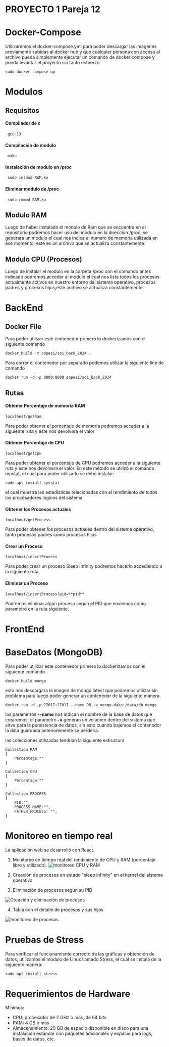 # PROYECTO 1 Pareja 12

# Docker-Compose
Utilizaremos el docker-compose.yml para poder descargar las imagenes previamente subidas al docker hub y que cualquier persona con acceso al archivo pueda simplemente ejecutar un comando de docker compose y pueda levantar el proyecto sin tanto esfuerzo.
```
sudo docker compose up
```
# Modulos
## Requisitos
#### Compilador de c
     gcc-13
#### Compilación de modulo
     make
#### Instalación de modulo en /proc
     sudo insmod RAM.ko
#### Eliminar modulo de /proc
     sudo rmmod RAM.ko
## Modulo RAM
Luego de haber instalado el modulo de Ram que se encuentra en el repositorio podremos hacer uso del modulo en la direccion /proc, se generara un modulo el cual nos indica el numero de memoria utilizada en ese momento, este es un archivo que se actualiza constantemente.
## Modulo CPU (Procesos)
Luego de instalar el modulo en la carpeta /proc con el comando antes indicado podremos acceder al modulo el cual nos lista todos los procesos actualmente activos en nuestro entorno del sistema operativo, procesos padres y procesos hijos,este archivo se actualiza constantemente. 
# BackEnd
## Docker File
Para poder utilizar este contenedor primero lo dockerizamos con el siguiente comando 
```
docker build -t sopes1/so1_back_2024 .
```

Para correr el contenedor por separado podemos utilizar la siguiente line de comando
```
docker run -d -p 8000:8000 sopes1/so1_back_2024
```
## Rutas
#### Obtener Porcentaje de memoria RAM
```
localhost/getRam
```
Para poder obtener el porcentaje de memoria podremos acceder a la siguiente ruta y este nos devolvera el valor 

#### Obtener Porcentaje de CPU
```
localhost/getCpu
```
Para poder obtener el porcentaje de CPU podremos acceder a la siguiente ruta y este nos devolvera el valor. En este método se utilizó el comando mpstat, el cual para poder utilizarlo se debe instalar:
```
sudo apt install sysstat
```
el cual muestra las estadísticas relacionadas con el rendimiento de todos los procesadores lógicos del sistema.
#### Obtener los Procesos actuales
```
localhost/getProcess
```
Para poder obtener los procesos actuales dentro del sistema operativo, tanto procesos padres como procesos hijos
#### Crear un Proceso
```
localhost/insertProcess
```
Para poder crear un proceso Sleep Infinity podremos hacerlo accediendo a la siguiente ruta.
#### Eliminar un Proceso
```
localhost/insertProcess?pid=**pid**
```
Podremos eliminar algun proceso segun el PID que enviemos como parametro en la ruta siguiente.
# FrontEnd

# BaseDatos (MongoDB)

Para poder utilizar este contenedor primero lo dockerizamos con el siguiente comando 
```
docker build mongo
```
esto nos descargara la imagen de mongo latest que podremos utilizar sin problema para luego poder generar un contenedor de la siguiente manera.
```
docker run -d -p 27017:27017 --name DB -v mongo-data:/data/db mongo
```

los parametros **--name** nos indican el nombre de la base de datos que crearemos, el parametro **-v** generan un volumen dentro del sistema que sirve para la persistencia de datos, sin esto cuando bajemos el contenedor la data guardada anterioremente se perderia.

las colecciones utilizadas tendrian la siguiente estructura

```
Collection RAM
{
	Percentage:""	
}

Collection CPU
{
	Percentage:""	
}

Collection PROCESS
{
	PID:"",
	PROCESS_NAME:"",
	FATHER_PROCESS: "",
}
```
# Monitoreo en tiempo real
La aplicación web se desarrolló con React. 
1. Monitoreo en tiempo real del rendimiento de CPU y RAM (porcentaje libre y utilizado).
![monitoreo CPU y RAM](https://github.com/Vernik22/SO1_JUN2024_PAREJA-12/assets/25561134/de8d0840-fdba-41ac-8859-ec2afa228a86)

2. Creación de procesos en estado "sleep infinity" en el kernel del sistema operativo
3. Eliminación de procesos según su PID

![Creación y eliminación de procesos](https://github.com/Vernik22/SO1_JUN2024_PAREJA-12/assets/25561134/e5719f75-93b3-4e2d-9d58-0f38356e5a04)

4. Tabla con el detalle de procesos y sus hijos

![monitoreo de procesos](https://github.com/Vernik22/SO1_JUN2024_PAREJA-12/assets/25561134/5c2a31d3-3f16-4f17-8793-d4e5047f5d7a)

# Pruebas de Stress
Para verificar el funcionamiento correcto de las gráficas y obtención de datos, utilizamos el módulo de Linux llamado Stress, el cual se instala de la siguiente manera:
```
sudo apt install stress
```

# Requerimientos de Hardware
Mínimos:
* CPU: procesador de 2 GHz o más, de 64 bits
* RAM: 4 GB o más
* Almacenamiento: 20 GB de espacio disponible en disco para una instalación estándar con paquetes adicionales y espacio para logs, bases de datos, etc.


  

